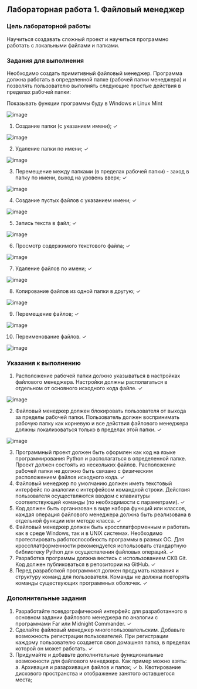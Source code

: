 ## Лабораторная работа 1. Файловый менеджер

### Цель лабораторной работы

Научиться создавать сложный проект и научиться программно работать с локальными файлами и папками.

### Задания для выполнения

Необходимо создать примитивный файловый менеджер. Программа должна работать в определенной папке (рабочей папки менеджера) и позволять пользователю выполнять следующие простые действия в пределах рабочей папки:

Показывать функции программы буду в Windows и Linux Mint

![image](https://user-images.githubusercontent.com/70547060/138304453-12812111-03f8-4342-afac-cb1a6f0efb27.png)

1.	Создание папки (с указанием имени); ✓

![image](https://user-images.githubusercontent.com/70547060/138304553-6d151511-ada5-47d7-b365-835734516696.png)

2.	Удаление папки по имени; ✓

![image](https://user-images.githubusercontent.com/70547060/138304664-870d5e78-f9aa-41a6-b0fb-74231726481f.png)

3.	Перемещение между папками (в пределах рабочей папки) - заход в папку по имени, выход на уровень вверх; ✓

![image](https://user-images.githubusercontent.com/70547060/138304945-b43caf64-b0fe-4172-9385-058b75f998fa.png)

4.	Создание пустых файлов с указанием имени; ✓

![image](https://user-images.githubusercontent.com/70547060/138305132-1d6a380b-656c-49be-b8b7-1315c096695d.png)

5.	Запись текста в файл; ✓

![image](https://user-images.githubusercontent.com/70547060/138305264-75b79fb3-8ae1-462f-827b-d4b3a41293a2.png)

6.	Просмотр содержимого текстового файла; ✓

![image](https://user-images.githubusercontent.com/70547060/138305313-22040a5e-628b-4ff3-bb18-63cd0c2ff6e1.png)

7.	Удаление файлов по имени; ✓

![image](https://user-images.githubusercontent.com/70547060/138305427-d1084146-98a5-43a3-8add-1e2fc06954ab.png)

8.	Копирование файлов из одной папки в другую; ✓

![image](https://user-images.githubusercontent.com/70547060/138305813-f3228668-a7a8-4cd6-b279-689d2b82ec08.png)

9.	Перемещение файлов; ✓

![image](https://user-images.githubusercontent.com/70547060/138306191-4b70d9fe-beba-4a82-8908-9e9333250a9d.png)

10.	Переименование файлов. ✓

![image](https://user-images.githubusercontent.com/70547060/138306372-c42a1d7f-9e8a-4d99-aa3e-31c73358ceb0.png)


### Указания к выполнению
1.	Расположение рабочей папки должно указываться в настройках файлового менеджера. Настройки должны располагаться в отдельном от основного исходного кода файле. ✓

![image](https://user-images.githubusercontent.com/70547060/138306595-07cd7df9-67d7-44bd-b30f-e7fd963f65d9.png)

2.	Файловый менеджер должен блокировать пользователя от выхода за пределы рабочей папки. Пользователь должен воспринимать рабочую папку как корневую и все действия файлового менеджера должны локализоваться только в пределах этой папки. ✓

![image](https://user-images.githubusercontent.com/70547060/138306703-eeba7228-949f-4978-baf4-316c3ebc301b.png)

3.	Программный проект должен быть оформлен как код на языке программирования Python и располагаться в определенной папке. Проект должен состоять из нескольких файлов. Расположение рабочей папки не должно быть связано с физическим расположением файлов исходного кода. ✓ 
4.	Файловый менеджер по умолчанию должен иметь текстовый интерфейс по аналогии с интерфейсом командной строки. Действия пользователя осуществляются вводом с клавиатуры соответствующей команды (по необходимости с параметрами). ✓
5.	Код должен быть организован в виде набора функций или классов, каждая операция файлового менеджера должна быть реализована в отдельной функции или методе класса. ✓
6.	Файловый менеджер должен быть кроссплатформенным и работать как в среде Windows, так и в UNIX системах. Необходимо протестировать работоспособность программы в разных ОС. Для кроссплатформенности рекомендуется использовать стандартную библиотеку Python для осуществления файловых операций. ✓
7.	Разработка программы должна вестись с использованием СКВ Git. Код должен публиковаться в репозитории на GitHub. ✓
8.	Перед разработкой программист должен продумать названия и структуру команд для пользователя. Команды не должны повторять команды существующих программных оболочек. ✓

### Дополнительные задания

1.	Разработайте псевдографический интерфейс для разработанного в основном задании файлового менеджера по аналогии с программами Far или Midnight Commander. ✓
2.	Сделайте файловый менеджер многопользовательским. Добавьте возможность регистрации пользователей. При регистрации каждому пользователю создается своя домашняя папка, в пределах которой он может работать. ✓
3.	Придумайте и добавьте дополнительные функциональные возможности для файлового менеджера. Как пример можно взять:
    a.	Архивация и разархивация файлов и папок; ✓
    b.	Квотирование дискового пространства и отображение занятого оставшегося места;


